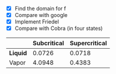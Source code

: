 - [x] Find the domain for f
- [x] Compare with google
- [x] Implement Friedel
- [x] Compare with Cobra (in four states)

|            | Subcritical | Supercritical |
| ---------- | ----------- | ------------- |
| **Liquid** | 0.0726      | 0.0718        |
| Vapor      | 4.0948      | 0.4383        |


